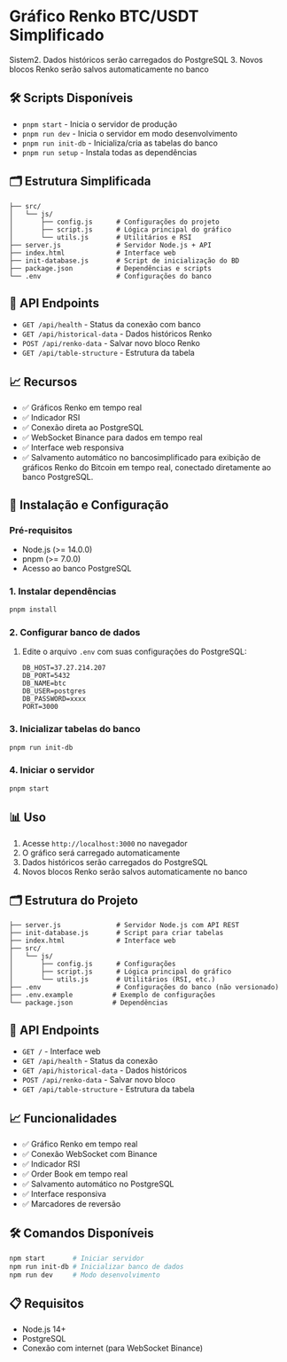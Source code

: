 # Gráfico Renko BTC/USDT Simplificado

Sistem2. Dados históricos serão carregados do PostgreSQL 3. Novos blocos Renko
serão salvos automaticamente no banco

## 🛠️ Scripts Disponíveis

- `pnpm start` - Inicia o servidor de produção
- `pnpm run dev` - Inicia o servidor em modo desenvolvimento
- `pnpm run init-db` - Inicializa/cria as tabelas do banco
- `pnpm run setup` - Instala todas as dependências

## 🗂️ Estrutura Simplificada

```
├── src/
│   └── js/
│       ├── config.js      # Configurações do projeto
│       ├── script.js      # Lógica principal do gráfico
│       └── utils.js       # Utilitários e RSI
├── server.js              # Servidor Node.js + API
├── index.html             # Interface web
├── init-database.js       # Script de inicialização do BD
├── package.json           # Dependências e scripts
└── .env                   # Configurações do banco
```

## 🔧 API Endpoints

- `GET /api/health` - Status da conexão com banco
- `GET /api/historical-data` - Dados históricos Renko
- `POST /api/renko-data` - Salvar novo bloco Renko
- `GET /api/table-structure` - Estrutura da tabela

## 📈 Recursos

- ✅ Gráficos Renko em tempo real
- ✅ Indicador RSI
- ✅ Conexão direta ao PostgreSQL
- ✅ WebSocket Binance para dados em tempo real
- ✅ Interface web responsiva
- ✅ Salvamento automático no bancosimplificado para exibição de gráficos Renko
  do Bitcoin em tempo real, conectado diretamente ao banco PostgreSQL.

## 🚀 Instalação e Configuração

### Pré-requisitos

- Node.js (>= 14.0.0)
- pnpm (>= 7.0.0)
- Acesso ao banco PostgreSQL

### 1. Instalar dependências

```bash
pnpm install
```

### 2. Configurar banco de dados

1. Edite o arquivo `.env` com suas configurações do PostgreSQL:
   ```env
   DB_HOST=37.27.214.207
   DB_PORT=5432
   DB_NAME=btc
   DB_USER=postgres
   DB_PASSWORD=xxxx
   PORT=3000
   ```

### 3. Inicializar tabelas do banco

```bash
pnpm run init-db
```

### 4. Iniciar o servidor

```bash
pnpm start
```

## 📊 Uso

1. Acesse `http://localhost:3000` no navegador
2. O gráfico será carregado automaticamente
3. Dados históricos serão carregados do PostgreSQL
4. Novos blocos Renko serão salvos automaticamente no banco

## 🗂️ Estrutura do Projeto

```
├── server.js              # Servidor Node.js com API REST
├── init-database.js       # Script para criar tabelas
├── index.html             # Interface web
├── src/
│   └── js/
│       ├── config.js      # Configurações
│       ├── script.js      # Lógica principal do gráfico
│       └── utils.js       # Utilitários (RSI, etc.)
├── .env                   # Configurações do banco (não versionado)
├── .env.example          # Exemplo de configurações
└── package.json          # Dependências
```

## 🔧 API Endpoints

- `GET /` - Interface web
- `GET /api/health` - Status da conexão
- `GET /api/historical-data` - Dados históricos
- `POST /api/renko-data` - Salvar novo bloco
- `GET /api/table-structure` - Estrutura da tabela

## 📈 Funcionalidades

- ✅ Gráfico Renko em tempo real
- ✅ Conexão WebSocket com Binance
- ✅ Indicador RSI
- ✅ Order Book em tempo real
- ✅ Salvamento automático no PostgreSQL
- ✅ Interface responsiva
- ✅ Marcadores de reversão

## 🛠️ Comandos Disponíveis

```bash
npm start       # Iniciar servidor
npm run init-db # Inicializar banco de dados
npm run dev     # Modo desenvolvimento
```

## 📋 Requisitos

- Node.js 14+
- PostgreSQL
- Conexão com internet (para WebSocket Binance)
